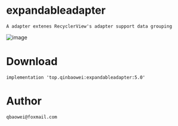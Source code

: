 # expandableadapter
    A adapter extenes RecyclerView's adapter support data grouping

![image](https://github.com/qbaowei/ExpandableAdapter/raw/master/screenshots/ExpandableAdapter.gif)

# Download
    implementation 'top.qinbaowei:expandableadapter:5.0'

# Author
    qbaowei@foxmail.com

